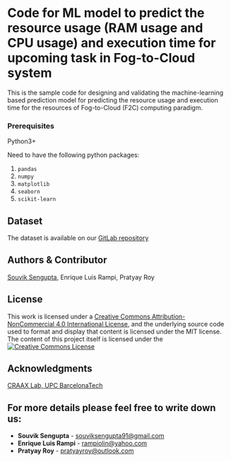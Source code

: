 # Code for ML model to predict the resource usage (RAM usage and CPU usage) and execution time for upcoming task in Fog-to-Cloud system

This is the sample code for designing and validating the machine-learning based prediction model for predicting the resource usage and execution time for the resources of Fog-to-Cloud (F2C) computing paradigm. 

### Prerequisites

Python3+

Need to have the following python packages:

1. `pandas`
2. `numpy`
3. `matplotlib`
4. `seaborn`
5. `scikit-learn`


## Dataset

The dataset is available on our [GitLab repository](https://gitlab.com/data-snoopers/appload)


## Authors & Contributor

[Souvik Sengupta](https://www.linkedin.com/in/souviksengupta91), Enrique Luis Rampi, Pratyay Roy





## License
This work is licensed under a <a rel="license" href="http://creativecommons.org/licenses/by-nc/4.0/">Creative Commons Attribution-NonCommercial 4.0 International License</a>, and the underlying source code used to format and display that content is licensed under the MIT license. 
The content of this project itself is licensed under the <a rel="license" href="http://creativecommons.org/licenses/by-nc/4.0/"><img alt="Creative Commons License" style="border-width:0" src="https://i.creativecommons.org/l/by-nc/4.0/88x31.png" /></a><br />

## Acknowledgments

[CRAAX Lab, UPC BarcelonaTech](https://craax.upc.edu/)


## For more details please feel free to write down us: 

* **Souvik Sengupta** - souviksengupta91@gmail.com
* **Enrique Luis Rampi** - rampiolin@yahoo.com
* **Pratyay Roy** - pratyayroy@outlook.com


